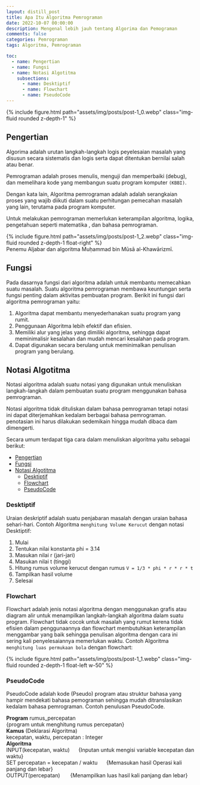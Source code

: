 ```yaml
---
layout: distill_post
title: Apa Itu Algoritma Pemrograman
date: 2022-10-07 00:00:00
description: Mengenal lebih jauh tentang Algorima dan Pemograman
comments: false
categories: Pemrograman
tags: Algoritma, Pemrograman

toc:
  - name: Pengertian
  - name: Fungsi
  - name: Notasi Algotitma
    subsections:
      - name: Desktiptif
      - name: Flowchart
      - name: PseudoCode
---
```


<div class="row mt-3">
    <div class="col-sm mt-3 mt-md-0">
        {% include figure.html path="assets/img/posts/post-1_0.webp" class="img-fluid rounded z-depth-1" %}
    </div>
</div>

## Pengertian
Algorima adalah urutan langkah-langkah logis peyelesaian masalah yang disusun secara sistematis dan logis serta dapat ditentukan bernilai salah atau benar.

Pemrograman adalah proses menulis, menguji dan memperbaiki (debug), dan memelihara kode yang membangun suatu program komputer `(KBBI)`.

Dengan kata lain, Algoritma pemrograman adalah adalah serangkaian proses yang wajib diikuti dalam suatu perhitungan pemecahan masalah yang lain, terutama pada program komputer. 

Untuk melakukan pemrograman memerlukan keterampilan algoritma, logika, pengetahuan seperti matematika , dan bahasa pemrograman.
<div class="profile rounded mx-auto d-block">
    {% include figure.html path="assets/img/posts/post-1_2.webp" class="img-fluid rounded z-depth-1 float-right" %}
</div>
<div class="caption">
    Penemu Aljabar dan algoritma Muḥammad bin Mūsā al-Khawārizmī.
</div>

## Fungsi
Pada dasarnya fungsi dari algoritma adalah untuk membantu memecahkan suatu masalah. Suatu algoritma pemrograman membawa keuntungan serta fungsi penting dalam aktivitas pembuatan program. Berikit ini fungsi dari algoritma pemrograman yaitu:
1. Algoritma dapat membantu menyederhanakan suatu program yang rumit.
2. Penggunaan Algoritma lebih efektif dan efisien.
3. Memiliki alur yang jelas yang dimiliki algoritma, sehingga dapat meminimalisir kesalahan dan mudah mencari kesalahan pada program.
4. Dapat digunakan secara berulang untuk meminimalkan penulisan program yang berulang.

## Notasi Algotitma
Notasi algoritma adalah suatu notasi yang digunakan untuk menuliskan langkah-langkah dalam pembuatan suatu program menggunakan bahasa pemrograman.

Notasi algoritma tidak dituliskan dalam bahasa pemrograman tetapi notasi ini dapat diterjemahkan kedalam berbagai bahasa pemrograman. penotasian ini harus dilakukan sedemikain hingga mudah dibaca dam dimengerti.

Secara umum terdapat tiga cara dalam menuliskan algoritma yaitu sebagai berikut:
- [Pengertian](#pengertian)
- [Fungsi](#fungsi)
- [Notasi Algotitma](#notasi-algotitma)
  - [Desktiptif](#desktiptif)
  - [Flowchart](#flowchart)
  - [PseudoCode](#pseudocode)

### Desktiptif
Uraian deskriptif adalah suatu penjabaran masalah dengan uraian bahasa sehari-hari.
Contoh Algoritma `menghitung Volume Kerucut` dengan notasi Desktiptif:
1. Mulai
2. Tentukan nilai konstanta phi = 3.14
3. Masukan nilai r (jari-jari)
4. Masukan nilai t (tinggi)
5. Hitung rumus volume kerucut dengan rumus `V = 1/3 * phi * r * r * t`
6. Tampilkan hasil volume
7. Selesai

### Flowchart
Flowchart adalah jenis notasi algoritma dengan menggunakan grafis atau diagram alir untuk menampilkan langkah-langkah algoritma dalam suatu program.
Flowchart tidak cocok untuk masalah yang rumut kerena tidak efisien dalam penggunaannya dan flowchart membutuhkan keterampilan menggambar yang baik sehingga penulisan algoritma dengan cara ini sering kali penyelesaiannya memerlukan waktu.
Contoh Algoritma `menghitung luas permukaan bola` dengan flowchart:
<div class="row mt-3">
    <div class="col-sm mt-3 mt-md-0">
        {% include figure.html path="assets/img/posts/post-1_1.webp" class="img-fluid rounded z-depth-1 float-left w-50" %}
    </div>
</div>

### PseudoCode
PseudoCode adalah kode (Pseudo) program atau struktur bahasa yang hampir mendekati bahasa pemograman sehingga mudah ditranslasikan kedalam bahasa pemrograman.
Contoh penulusan PseudoCode.<br>

**Program** rumus_percepatan<br>
{program untuk menghitung rumus percepatan} <br>
**Kamus** (Deklarasi Algoritma) <br>
kecepatan, waktu, percepatan : Integer <br>
**Algoritma**<br>
INPUT(kecepatan, waktu) &nbsp;&nbsp;&nbsp;&nbsp; {Inputan untuk mengisi variable kecepatan dan waktu}<br>
SET percepatan = kecepatan / waktu &nbsp;&nbsp;&nbsp;&nbsp; {Memasukan hasil Operasi kali panjang dan lebar}<br>
OUTPUT(percepatan) &nbsp;&nbsp;&nbsp;&nbsp;&nbsp; {Menampilkan luas hasil kali panjang dan lebar}<br>